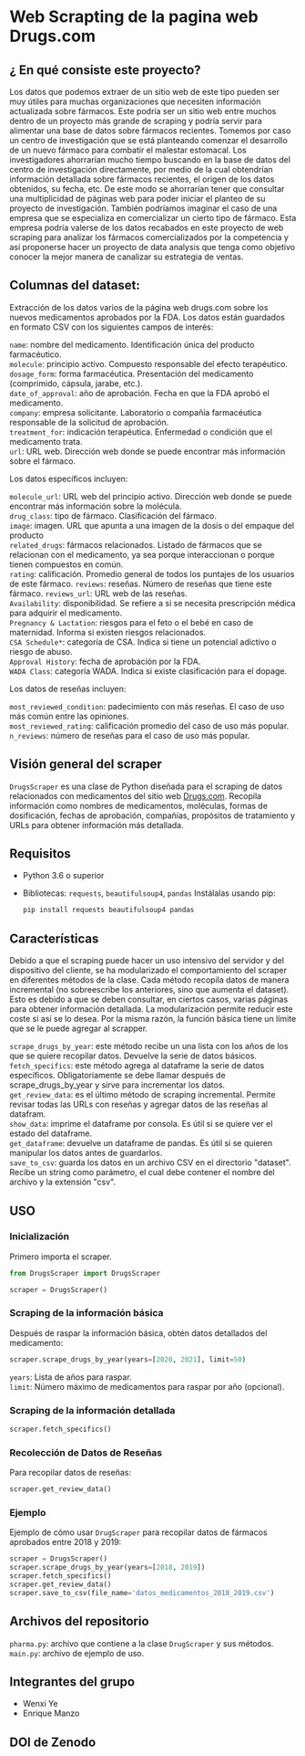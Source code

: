 # Web Scrapting de la pagina web Drugs.com

## ¿ En qué consiste este proyecto?

Los datos que podemos extraer de un sitio web de este tipo pueden ser muy útiles para muchas organizaciones que necesiten información actualizada sobre fármacos. Este podría ser un sitio web entre muchos dentro de un proyecto más grande de scraping y podría servir para alimentar una base de datos sobre fármacos recientes. Tomemos por caso un centro de investigación que se está planteando comenzar el desarrollo de un nuevo fármaco para combatir el malestar estomacal. Los investigadores ahorrarían mucho tiempo buscando en la base de datos del centro de investigación directamente, por medio de la cual obtendrían información detallada sobre fármacos recientes, el origen de los datos obtenidos, su fecha, etc. De este modo se ahorrarían tener que consultar una multiplicidad de páginas web para poder iniciar el planteo de su proyecto de investigación. También podríamos imaginar el caso de una empresa que se especializa en comercializar un cierto tipo de fármaco. Esta empresa podría valerse de los datos recabados en este proyecto de web scraping para analizar los fármacos comercializados por la competencia y así proponerse hacer un proyecto de data analysis que tenga como objetivo conocer la mejor manera de canalizar su estrategia de ventas.

## Columnas del dataset:

Extracción de los datos varios de la página web drugs.com sobre los nuevos medicamentos aprobados por la FDA. 
Los datos están guardados en formato CSV con los siguientes campos de interés:

`name`: nombre del medicamento. Identificación única del producto farmacéutico.  
`molecule`: principio activo. Compuesto responsable del efecto terapéutico.  
`dosage_form`: forma farmacéutica. Presentación del medicamento (comprimido, cápsula, jarabe, etc.).  
`date_of_approval`: año de aprobación. Fecha en que la FDA aprobó el medicamento.  
`company`: empresa solicitante. Laboratorio o compañía farmacéutica responsable de la solicitud de aprobación.  
`treatment_for`: indicación terapéutica. Enfermedad o condición que el medicamento trata.  
`url`: URL web. Dirección web donde se puede encontrar más información sobre el fármaco.  

Los datos específicos incluyen:

`molecule_url`: URL web del principio activo. Dirección web donde se puede encontrar más información sobre la molécula.  
`drug_class`: tipo de fármaco. Clasificación del fármaco.  
`image`: imagen. URL que apunta a una imagen de la dosis o del empaque del producto  
`related_drugs`: fármacos relacionados. Listado de fármacos que se relacionan con el medicamento, ya sea porque interaccionan o porque tienen compuestos en común.  
`rating`: calificación. Promedio general de todos los puntajes de los usuarios de este fármaco.
`reviews`: reseñas. Número de reseñas que tiene este fármaco.
`reviews_url`: URL web de las reseñas.  
`Availability`: disponibilidad. Se refiere a si se necesita prescripción médica para adquirir el medicamento.  
`Pregnancy & Lactation`: riesgos para el feto o el bebé en caso de maternidad. Informa si existen riesgos relacionados.  
`CSA Schedule*`: categoría de CSA. Indica si tiene un potencial adictivo o riesgo de abuso.  
`Approval History`: fecha de aprobación por la FDA.  
`WADA Class`: categoría WADA. Indica si existe clasificación para el dopage.

Los datos de reseñas incluyen:

`most_reviewed_condition`: padecimiento con más reseñas. El caso de uso más común entre las opiniones.  
`most_reviewed_rating`: calificación promedio del caso de uso más popular.  
`n_reviews`: número de reseñas para el caso de uso más popular.  

## Visión general del scraper

`DrugsScraper` es una clase de Python diseñada para el scraping de datos relacionados con medicamentos del sitio web [Drugs.com](https://www.drugs.com). Recopila información como nombres de medicamentos, moléculas, formas de dosificación, fechas de aprobación, compañías, propósitos de tratamiento y URLs para obtener información más detallada.

## Requisitos
- Python 3.6 o superior
- Bibliotecas: `requests`, `beautifulsoup4`, `pandas`
  Instálalas usando pip:
  
  ```bash
  pip install requests beautifulsoup4 pandas
  ```

## Características

Debido a que el scraping puede hacer un uso intensivo del servidor y del dispositivo del cliente, se ha modularizado el comportamiento del scraper en diferentes métodos de la clase. Cada método recopila datos de manera incremental (no sobreescribe los anteriores, sino que aumenta el dataset). Esto es debido a que se deben consultar, en ciertos casos, varias páginas para obtener información detallada. La modularización permite reducir este coste si así se lo desea. Por la misma razón, la función básica tiene un límite que se le puede agregar al scrapper.

`scrape_drugs_by_year`: este método recibe un una lista con los años de los que se quiere recopilar datos. Devuelve la serie de datos básicos.  
`fetch_specifics`: este método agrega al dataframe la serie de datos específicos. Obligatoriamente se debe llamar después de scrape_drugs_by_year y sirve para incrementar los datos.  
`get_review_data`: es el último método de scraping incremental. Permite revisar todas las URLs con reseñas y agregar datos de las reseñas al datafram.  
`show_data`: imprime el dataframe por consola. Es útil si se quiere ver el estado del dataframe.  
`get_dataframe`: devuelve un dataframe de pandas. Es útil si se quieren manipular los datos antes de guardarlos.  
`save_to_csv`: guarda los datos en un archivo CSV en el directorio "dataset". Recibe un string como parámetro, el cual debe contener el nombre del archivo y la extensión "csv".  

## USO

### Inicialización

Primero importa el scraper.

```python
from DrugsScraper import DrugsScraper

scraper = DrugsScraper()
```

### Scraping de la información básica

Después de raspar la información básica, obtén datos detallados del medicamento:

```python
scraper.scrape_drugs_by_year(years=[2020, 2021], limit=50)
```

`years`: Lista de años para raspar.  
`limit`: Número máximo de medicamentos para raspar por año (opcional).  

### Scraping de la información detallada

```python
scraper.fetch_specifics()
```

### Recolección de Datos de Reseñas

Para recopilar datos de reseñas:

```python
scraper.get_review_data()
```

### Ejemplo

Ejemplo de cómo usar `DrugScraper` para recopilar datos de fármacos aprobados entre 2018 y 2019:

```python
scraper = DrugsScraper()
scraper.scrape_drugs_by_year(years=[2018, 2019])
scraper.fetch_specifics()
scraper.get_review_data()
scraper.save_to_csv(file_name='datos_medicamentos_2018_2019.csv')
```

## Archivos del repositorio

`pharma.py`: archivo que contiene a la clase `DrugScraper` y sus métodos.
`main.py`: archivo de ejemplo de uso.

## Integrantes del grupo

- Wenxi Ye
- Enrique Manzo

## DOI de Zenodo



